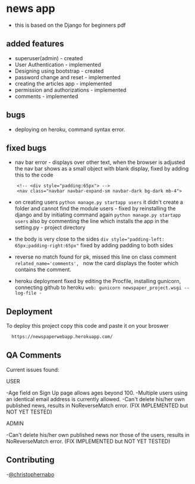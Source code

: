 # news app
- this is based on the Django for beginners pdf

## added features
- superuser(admin) - created
- User Authentication - implemented
- Designing using bootstrap - created
- password change and reset - implemented
- creating the articles app - implemented
- permission and authorizations - implemented
- comments - implemented

## bugs
- deploying on heroku, command syntax error.

## fixed bugs
- nav bar error - displays over other text, when the browser is adjusted the nav bar shows as a small object with blank display, fixed by adding this to the code
```
    <!-- <div style="padding:65px"> --> 
    <nav class="navbar navbar-expand-sm navbar-dark bg-dark mb-4">
```
- on creating users
``
    python manage.py startapp users
``
it didn't create a folder and cannot find the module users - fixed by reinstalling the django and by initiating command again
``
    python manage.py startapp users
``
also by commenting the line which installs the app in the setting.py - project directory
- the body is very close to the sides
``
    div style="padding-left: 65px;padding-right:65px"
``
fixed by adding padding to both sides

- reverse no match found for pk, missed this line on class comment
``
related_name='comments', 
``
now the card displays the footer which contains the comment.
- heroku deployment fixed by editing the Procfile, installing gunicorn, connecting github to heroku
``
    web: gunicorn newspaper_project.wsgi --log-file -
``

## Deployment

To deploy this project copy this code and paste it on your broswer

```bash
  https://newspaperwebapp.herokuapp.com/
```

## QA Comments

Current issues found:

USER

-Age field on Sign Up page allows ages beyond 100.
-Multiple users using an identical email address is currently allowed.
-Can't delete his/her own published news, results in NoReverseMatch error. (FIX IMPLEMENTED but NOT YET TESTED)

ADMIN

-Can't delete his/her own published news nor those of the users, results in NoReverseMatch error. (FIX IMPLEMENTED but NOT YET TESTED)

## Contributing
-[@christophernabo](https://github.com/christophernabo)


